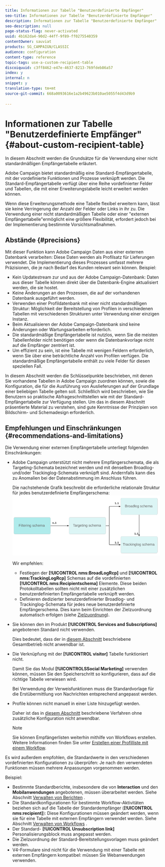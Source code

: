 ```yaml
---
title: Informationen zur Tabelle "Benutzerdefinierte Empfänger"
seo-title: Informationen zur Tabelle "Benutzerdefinierte Empfänger"
description: Informationen zur Tabelle "Benutzerdefinierte Empfänger"
seo-description: null
page-status-flag: never-activated
uuid: 4b162da4-90d2-44ff-9f89-ff0275540359
contentOwner: sauviat
products: SG_CAMPAIGN/CLASSIC
audience: configuration
content-type: reference
topic-tags: use-a-custom-recipient-table
discoiquuid: c3ff8462-e47e-4637-8213-769fdeb86a57
index: y
internal: n
snippet: y
translation-type: tm+mt
source-git-commit: 668a0093616e1a2b49623b010ae5055f4d43d9b9

---
```



# Informationen zur Tabelle &quot;Benutzerdefinierte Empfänger&quot;{#about-custom-recipient-table}

In diesem Abschnitt werden die Grundsätze für die Verwendung einer nicht standardmäßigen Empfängertabelle erläutert.

Adobe Campaign bietet standardmäßig eine Standard-Empfängertabelle, mit der vordefinierte Funktionen und Prozesse verknüpft werden. Die Standard-Empfängertabelle verfügt über eine Reihe vordefinierter Felder und Tabellen, die mit einer Erweiterungstabelle leicht erweitert werden können.

Wenn diese Erweiterungsmethode eine Tabelle flexibel erweitern kann, lässt sie keine Verringerung der Anzahl der Felder oder Links in ihr zu. Die Verwendung einer nicht standardmäßigen Tabelle oder einer &quot;externen Empfängertabelle&quot;ermöglicht eine größere Flexibilität, erfordert jedoch bei der Implementierung bestimmte Vorsichtsmaßnahmen.

## Abstände {#precisions}

Mit dieser Funktion kann Adobe Campaign Daten aus einer externen Datenbank verarbeiten: Diese Daten werden als Profilsatz für Lieferungen verwendet. Die Implementierung dieses Prozesses umfasst mehrere Präzisionen, die je nach Bedarf des Kunden relevant sein können. Beispiel:

* Kein Updatestream zur und aus der Adobe Campaign-Datenbank: Daten aus dieser Tabelle können direkt über die Datenbank-Engine aktualisiert werden, die sie hostet.
* Keine Änderungen an den Prozessen, die auf der vorhandenen Datenbank ausgeführt werden.
* Verwenden einer Profildatenbank mit einer nicht standardmäßigen Struktur: Möglichkeit der Bereitstellung von Profilen in verschiedenen Tabellen mit verschiedenen Strukturen unter Verwendung einer einzigen Instanz.
* Beim Aktualisieren der Adobe Campaign-Datenbank sind keine Änderungen oder Wartungsarbeiten erforderlich.
* Die standardmäßige Empfängertabelle ist nutzlos, wenn Sie die meisten Tabellenfelder nicht benötigen oder wenn die Datenbankvorlage nicht auf die Empfänger zentriert ist.
* Um effizient zu sein, ist eine Tabelle mit wenigen Feldern erforderlich, wenn Sie über eine beträchtliche Anzahl von Profilen verfügen. Die standardmäßige Empfängertabelle enthält zu viele Felder für diesen speziellen Fall.

In diesem Abschnitt werden die Schlüsselpunkte beschrieben, mit denen Sie vorhandene Tabellen in Adobe Campaign zuordnen können, sowie die Konfiguration, die für die Ausführung von Auslieferungen auf der Grundlage einer beliebigen Tabelle gelten soll. Schließlich wird beschrieben, wie Sie Benutzern so praktische Abfrageschnittstellen wie mit der Standard-Empfängertabelle zur Verfügung stellen. Um das in diesem Abschnitt präsentierte Material zu verstehen, sind gute Kenntnisse der Prinzipien von Bildschirm- und Schemadesign erforderlich.

## Empfehlungen und Einschränkungen  {#recommendations-and-limitations}

Die Verwendung einer externen Empfängertabelle unterliegt folgenden Einschränkungen:

* Adobe Campaign unterstützt nicht mehrere Empfängerschemata, die als Targeting-Schemata bezeichnet werden und mit denselben Broadlog- und/oder Trackinglog-Schemata verknüpft sind. Andernfalls kann dies zu Anomalien bei der Datenabstimmung im Anschluss führen.

   Die nachstehende Grafik beschreibt die erforderliche relationale Struktur für jedes benutzerdefinierte Empfängerschema:
   ![](assets/custom_recipient_limitation.png)

   Wir empfehlen:

   * Festlegen der **[!UICONTROL nms:BroadLogRcp]** und **[!UICONTROL nms:TrackingLogRcp]** Schemas auf die vordefinierten **[!UICONTROL nms:Recipientschema]** Elemente. Diese beiden Protokolltabellen sollten nicht mit einer zusätzlichen benutzerdefinierten Empfängertabelle verknüpft werden.
   * Definieren dedizierter benutzerdefinierter Broadlog- und Trackinglog-Schemata für jedes neue benutzerdefinierte Empfängerschema. Dies kann beim Einrichten der Zielzuordnung automatisch erfolgen (siehe [Zielzuordnung](../../configuration/using/target-mapping.md)).

* Sie können den im Produkt **[!UICONTROL Services and Subscriptions]** angebotenen Standard nicht verwenden.

   Dies bedeutet, dass der in [diesem Abschnitt](../../delivery/using/managing-subscriptions.md) beschriebene Gesamtbetrieb nicht anwendbar ist.

* Die Verknüpfung mit der **[!UICONTROL visitor]** Tabelle funktioniert nicht.

   Damit Sie das Modul **[!UICONTROLSSocial Marketing]** verwenden können, müssen Sie den Speicherschritt so konfigurieren, dass auf die richtige Tabelle verwiesen wird.

   Bei Verwendung der Verweisfunktionen muss die Standardvorlage für die Erstübermittlung von Nachrichten entsprechend angepasst werden.

* Profile können nicht manuell in einer Liste hinzugefügt werden.

   Daher ist das in [diesem Abschnitt](../../platform/using/creating-and-managing-lists.md) beschriebene Verfahren ohne zusätzliche Konfiguration nicht anwendbar.

   >[!NOTE]
   >
   >Sie können Empfängerlisten weiterhin mithilfe von Workflows erstellen. Weitere Informationen finden Sie unter [Erstellen einer Profilliste mit einem Workflow](../../configuration/using/creating-a-profile-list-with-a-workflow.md).

Es wird außerdem empfohlen, die Standardwerte in den verschiedenen vordefinierten Konfigurationen zu überprüfen: Je nach den verwendeten Funktionen müssen mehrere Anpassungen vorgenommen werden.

Beispiel:

* Bestimmte Standardberichte, insbesondere die von **Interaction** und den **Mobilanwendungen** angebotenen, müssen überarbeitet werden. Siehe Abschnitt [Verwalten von Berichten](../../configuration/using/managing-reports.md) .
* Die Standardkonfigurationen für bestimmte Workflow-Aktivitäten beziehen sich auf die Tabelle der Standardempfänger (**[!UICONTROL nms:recipient]**): Diese Konfigurationen müssen geändert werden, wenn sie für eine Tabelle mit externen Empfängern verwendet werden. Siehe Abschnitt [Verwalten von Workflows](../../configuration/using/managing-workflows.md) .
* Der Standard- **[!UICONTROL Unsubscription link]** Personalisierungsblock muss angepasst werden.
* Die Zielzuordnung der Standard-Bereitstellungsvorlagen muss geändert werden.
* V4-Formulare sind nicht für die Verwendung mit einer Tabelle mit externen Empfängern kompatibel: müssen Sie Webanwendungen verwenden.

